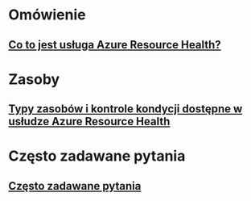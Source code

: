 # Omówienie
## [Co to jest usługa Azure Resource Health?](resource-health-overview.md)
# Zasoby
## [Typy zasobów i kontrole kondycji dostępne w usłudze Azure Resource Health](resource-health-checks-resource-types.md)
# Często zadawane pytania
## [Często zadawane pytania](resource-health-faq.md)

